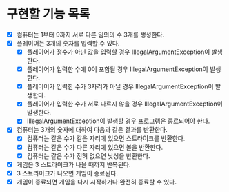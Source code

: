 # 구현할 기능 목록

- [x] 컴퓨터는 1부터 9까지 서로 다른 임의의 수 3개를 생성한다.
- [x] 플레이어는 3개의 숫자를 입력할 수 있다.
    - [x] 플레이어가 정수가 아닌 값을 입력할 경우 IllegalArgumentException이 발생한다.
    - [x] 플레이어가 입력한 수에 0이 포함될 경우 IllegalArgumentException이 발생한다.
    - [x] 플레이어가 입력한 수가 3자리가 아닐 경우 IllegalArgumentException이 발생한다.
    - [x] 플레이어가 입력한 수가 서로 다르지 않을 경우 IllegalArgumentException이 발생한다.
    - [x] IllegalArgumentException이 발생할 경우 프로그램은 종료되어야 한다.
- [x] 컴퓨터는 3개의 숫자에 대하여 다음과 같은 결과를 반환한다.
    - [x] 컴퓨터는 같은 수가 같은 자리에 있으면 스트라이크를 반환한다.
    - [x] 컴퓨터는 같은 수가 다른 자리에 있으면 볼을 반환한다.
    - [x] 컴퓨터는 같은 수가 전혀 없으면 낫싱을 반환한다.
- [x] 게임은 3 스트라이크가 나올 때까지 반복된다.
- [x] 3 스트라이크가 나오면 게임이 종료된다.
- [x] 게임이 종료되면 게임을 다시 시작하거나 완전히 종료할 수 있다.
